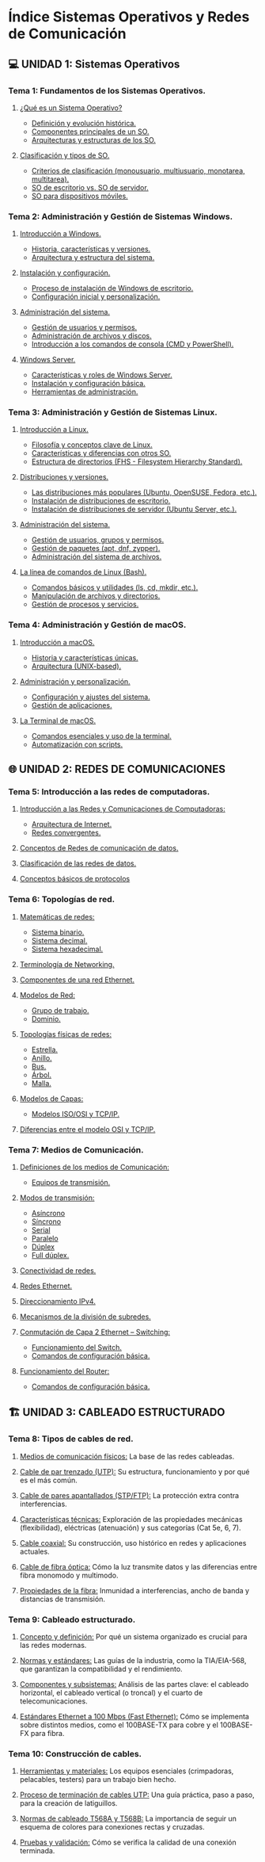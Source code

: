 # Índice Sistemas Operativos y Redes de Comunicación
## 💻 UNIDAD 1: Sistemas Operativos
### Tema 1: Fundamentos de los Sistemas Operativos.
1. [¿Qué es un Sistema Operativo?](./Unidad1-SistemasOperativos/FundamentosSistemasOperativos.md#1-qué-es-un-sistema-operativo)
    - [Definición y evolución histórica.](./Unidad1-SistemasOperativos/FundamentosSistemasOperativos.md#definición-y-evolución-histórica)
    - [Componentes principales de un SO.](./Unidad1-SistemasOperativos/FundamentosSistemasOperativos.md#componentes-principales-de-un-so)
    - [Arquitecturas y estructuras de los SO.](./Unidad1-SistemasOperativos/FundamentosSistemasOperativos.md#arquitecturas-y-estructuras-de-los-so)

1. [Clasificación y tipos de SO.](./Unidad1-SistemasOperativos/FundamentosSistemasOperativos.md#2-clasificación-y-tipos-de-so)
    - [Criterios de clasificación (monousuario, multiusuario, monotarea, multitarea).](./Unidad1-SistemasOperativos/FundamentosSistemasOperativos.md#criterios-de-clasificación)
    - [SO de escritorio vs. SO de servidor.](./Unidad1-SistemasOperativos/FundamentosSistemasOperativos.md#so-de-escritorio-vs-so-de-servidor)
    - [SO para dispositivos móviles.](./Unidad1-SistemasOperativos/FundamentosSistemasOperativos.md#so-para-dispositivos-móviles)

### Tema 2: Administración y Gestión de Sistemas Windows.
1. [Introducción a Windows.](./Unidad1-SistemasOperativos/AdministracionWindows.md#1-introducción-a-windows)
    - [Historia, características y versiones.](./Unidad1-SistemasOperativos/AdministracionWindows.md#historia-características-y-versiones)
    - [Arquitectura y estructura del sistema.](./Unidad1-SistemasOperativos/AdministracionWindows.md#arquitectura-y-estructura-del-sistema)

1. [Instalación y configuración.](./Unidad1-SistemasOperativos/AdministracionWindows.md#2-instalación-y-configuración)
    - [Proceso de instalación de Windows de escritorio.](./Unidad1-SistemasOperativos/AdministracionWindows.md#proceso-de-instalación-de-windows-de-escritorio)
    - [Configuración inicial y personalización.](./Unidad1-SistemasOperativos/AdministracionWindows.md#configuración-inicial-y-personalización)

1. [Administración del sistema.](./Unidad1-SistemasOperativos/AdministracionWindows.md#3-administración-del-sistema)
    - [Gestión de usuarios y permisos.](./Unidad1-SistemasOperativos/AdministracionWindows.md#gestión-de-usuarios-y-permisos)
    - [Administración de archivos y discos.](./Unidad1-SistemasOperativos/AdministracionWindows.md#administración-de-archivos-y-discos)
    - [Introducción a los comandos de consola (CMD y PowerShell).](./Unidad1-SistemasOperativos/AdministracionWindows.md#introducción-a-los-comandos-de-consola-cmd-y-powershell)

1. [Windows Server.](./Unidad1-SistemasOperativos/AdministracionWindows.md#4-windows-server)
    - [Características y roles de Windows Server.](./Unidad1-SistemasOperativos/AdministracionWindows.md#características-y-roles-de-windows-server)
    - [Instalación y configuración básica.](./Unidad1-SistemasOperativos/AdministracionWindows.md#instalación-y-configuración-básica)
    - [Herramientas de administración.](./Unidad1-SistemasOperativos/AdministracionWindows.md#herramientas-de-administración)

### Tema 3: Administración y Gestión de Sistemas Linux.
1. [Introducción a Linux.](./Unidad1-SistemasOperativos/AdministracionLinux.md#1-introducción-a-linux)
    - [Filosofía y conceptos clave de Linux.](./Unidad1-SistemasOperativos/AdministracionLinux.md#filosofía-y-conceptos-clave-de-linux)
    - [Características y diferencias con otros SO.](./Unidad1-SistemasOperativos/AdministracionLinux.md#características-y-diferencias-con-otros-so)
    - [Estructura de directorios (FHS - Filesystem Hierarchy Standard).](./Unidad1-SistemasOperativos/AdministracionLinux.md#estructura-de-directorios-fhs---filesystem-hierarchy-standard)

1. [Distribuciones y versiones.](./Unidad1-SistemasOperativos/AdministracionLinux.md#2-distribuciones-y-versiones)
    - [Las distribuciones más populares (Ubuntu, OpenSUSE, Fedora, etc.).](./Unidad1-SistemasOperativos/AdministracionLinux.md#las-distribuciones-más-populares)
    - [Instalación de distribuciones de escritorio.](./Unidad1-SistemasOperativos/AdministracionLinux.md#instalación-de-distribuciones-de-escritorio)
    - [Instalación de distribuciones de servidor (Ubuntu Server, etc.).](./Unidad1-SistemasOperativos/AdministracionLinux.md#instalación-de-distribuciones-de-servidor-ubuntu-server-etc)

1. [Administración del sistema.](./Unidad1-SistemasOperativos/AdministracionLinux.md#3-administración-del-sistema)
    - [Gestión de usuarios, grupos y permisos.](./Unidad1-SistemasOperativos/AdministracionLinux.md#gestión-de-usuarios-grupos-y-permisos)
    - [Gestión de paquetes (apt, dnf, zypper).](./Unidad1-SistemasOperativos/AdministracionLinux.md#gestión-de-paquetes-apt-dnf-zypper)
    - [Administración del sistema de archivos.](./Unidad1-SistemasOperativos/AdministracionLinux.md#administración-del-sistema-de-archivos)

1. [La línea de comandos de Linux (Bash).](./Unidad1-SistemasOperativos/AdministracionLinux.md#4-la-línea-de-comandos-de-linux-bash)
    - [Comandos básicos y utilidades (ls, cd, mkdir, etc.).](./Unidad1-SistemasOperativos/AdministracionLinux.md#comandos-básicos-y-utilidades)
    - [Manipulación de archivos y directorios.](./Unidad1-SistemasOperativos/AdministracionLinux.md#manipulación-de-archivos-y-directorios)
    - [Gestión de procesos y servicios.](./Unidad1-SistemasOperativos/AdministracionLinux.md#gestión-de-procesos-y-servicios)

### Tema 4: Administración y Gestión de macOS.
1. [Introducción a macOS.](./Unidad1-SistemasOperativos/AdministracionMacOS.md#1-introducción-a-macos)
    - [Historia y características únicas.](./Unidad1-SistemasOperativos/AdministracionMacOS.md#historia-y-características-únicas)
    - [Arquitectura (UNIX-based).](./Unidad1-SistemasOperativos/AdministracionMacOS.md#arquitectura-unix-based)

1. [Administración y personalización.](./Unidad1-SistemasOperativos/AdministracionMacOS.md#2-administración-y-personalización)
    - [Configuración y ajustes del sistema.](./Unidad1-SistemasOperativos/AdministracionMacOS.md#configuración-y-ajustes-del-sistema)
    - [Gestión de aplicaciones.](./Unidad1-SistemasOperativos/AdministracionMacOS.md#gestión-de-aplicaciones)

1. [La Terminal de macOS.](./Unidad1-SistemasOperativos/AdministracionMacOS.md#3-la-terminal-de-macos)
    - [Comandos esenciales y uso de la terminal.](./Unidad1-SistemasOperativos/AdministracionMacOS.md#comandos-esenciales-y-uso-de-la-terminal)
    - [Automatización con scripts.](./Unidad1-SistemasOperativos/AdministracionMacOS.md#automatización-con-scripts)

## 🌐 UNIDAD 2: REDES DE COMUNICACIONES
### Tema 5: Introducción a las redes de computadoras.
1. [Introducción a las Redes y Comunicaciones de Computadoras:](./Unidad2-RedesDeComunicaciones/IntroduccionRedes.md#1-introducción-a-las-redes-y-comunicaciones-de-computadoras)
    - [Arquitectura de Internet.](./Unidad2-RedesDeComunicaciones/IntroduccionRedes.md#arquitectura-de-internet)
    - [Redes convergentes.](./Unidad2-RedesDeComunicaciones/IntroduccionRedes.md#redes-convergentes)

1. [Conceptos de Redes de comunicación de datos.](./Unidad2-RedesDeComunicaciones/IntroduccionRedes.md#2-conceptos-de-redes-de-comunicación-de-datos)

1. [Clasificación de las redes de datos.](./Unidad2-RedesDeComunicaciones/IntroduccionRedes.md#3-clasificación-de-las-redes-de-datos)

1. [Conceptos básicos de protocolos](./Unidad2-RedesDeComunicaciones/IntroduccionRedes.md#4-conceptos-básicos-de-protocolos)

### Tema 6: Topologías de red.
1. [Matemáticas de redes:](./Unidad2-RedesDeComunicaciones/TopologiasRed.md#1-matemáticas-de-redes)
    - [Sistema binario.](./Unidad2-RedesDeComunicaciones/TopologiasRed.md#sistema-binario)
    - [Sistema decimal.](./Unidad2-RedesDeComunicaciones/TopologiasRed.md#sistema-decimal)
    - [Sistema hexadecimal.](./Unidad2-RedesDeComunicaciones/TopologiasRed.md#sistema-hexadecimal)

1. [Terminología de Networking.](./Unidad2-RedesDeComunicaciones/TopologiasRed.md#2-terminología-de-networking)

1. [Componentes de una red Ethernet.](./Unidad2-RedesDeComunicaciones/TopologiasRed.md#3-componentes-de-una-red-ethernet)

1. [Modelos de Red:](./Unidad2-RedesDeComunicaciones/TopologiasRed.md#4-modelos-de-red)
    - [Grupo de trabajo.](./Unidad2-RedesDeComunicaciones/TopologiasRed.md#grupo-de-trabajo-workgroup)
    - [Dominio.](./Unidad2-RedesDeComunicaciones/TopologiasRed.md#dominio)

1. [Topologías físicas de redes:](./Unidad2-RedesDeComunicaciones/TopologiasRed.md#5-topologías-físicas-de-redes)
    - [Estrella.](./Unidad2-RedesDeComunicaciones/TopologiasRed.md#estrella)
    - [Anillo.](./Unidad2-RedesDeComunicaciones/TopologiasRed.md#anillo)
    - [Bus.](./Unidad2-RedesDeComunicaciones/TopologiasRed.md#bus)
    - [Árbol.](./Unidad2-RedesDeComunicaciones/TopologiasRed.md#árbol)
    - [Malla.](./Unidad2-RedesDeComunicaciones/TopologiasRed.md#malla)

1. [Modelos de Capas:](./Unidad2-RedesDeComunicaciones/TopologiasRed.md#6-modelos-de-capas)
    - [Modelos ISO/OSI y TCP/IP.](./Unidad2-RedesDeComunicaciones/TopologiasRed.md#modelo-isoosi-7-capas)

1. [Diferencias entre el modelo OSI y TCP/IP.](./Unidad2-RedesDeComunicaciones/TopologiasRed.md#7-diferencias-entre-el-modelo-osi-y-tcpip)

### Tema 7: Medios de Comunicación.
1. [Definiciones de los medios de Comunicación:](./Unidad2-RedesDeComunicaciones/MediosComunicacion.md#1-definiciones-de-los-medios-de-comunicación)
    - [Equipos de transmisión.](./Unidad2-RedesDeComunicaciones/MediosComunicacion.md#equipos-de-transmisión)

1. [Modos de transmisión:](./Unidad2-RedesDeComunicaciones/MediosComunicacion.md#2-modos-de-transmisión)
    - [Asíncrono](./Unidad2-RedesDeComunicaciones/MediosComunicacion.md#asíncrono)
    - [Síncrono](./Unidad2-RedesDeComunicaciones/MediosComunicacion.md#síncrono)
    - [Serial](./Unidad2-RedesDeComunicaciones/MediosComunicacion.md#serial)
    - [Paralelo](./Unidad2-RedesDeComunicaciones/MediosComunicacion.md#paralelo)
    - [Dúplex](./Unidad2-RedesDeComunicaciones/MediosComunicacion.md#dúplex)
    - [Full dúplex.](./Unidad2-RedesDeComunicaciones/MediosComunicacion.md#full-dúplex)

1. [Conectividad de redes.](./Unidad2-RedesDeComunicaciones/MediosComunicacion.md#3-conectividad-de-redes)

1. [Redes Ethernet.](./Unidad2-RedesDeComunicaciones/MediosComunicacion.md#4-redes-ethernet)

1. [Direccionamiento IPv4.](./Unidad2-RedesDeComunicaciones/MediosComunicacion.md#5-direccionamiento-ipv4)

1. [Mecanismos de la división de subredes.](./Unidad2-RedesDeComunicaciones/MediosComunicacion.md#6-mecanismos-de-la-división-de-subredes)

1. [Conmutación de Capa 2 Ethernet – Switching:](./Unidad2-RedesDeComunicaciones/MediosComunicacion.md#7-conmutación-de-capa-2-ethernet--switching)
    - [Funcionamiento del Switch.](./Unidad2-RedesDeComunicaciones/MediosComunicacion.md#funcionamiento-del-switch)
    - [Comandos de configuración básica.](./Unidad2-RedesDeComunicaciones/MediosComunicacion.md#comandos-de-configuración-básica)

1. [Funcionamiento del Router:](./Unidad2-RedesDeComunicaciones/MediosComunicacion.md#8-funcionamiento-del-router)
    - [Comandos de configuración básica.](./Unidad2-RedesDeComunicaciones/MediosComunicacion.md#comandos-de-configuración-básica-1)

## 🏗️ UNIDAD 3: CABLEADO ESTRUCTURADO
### Tema 8: Tipos de cables de red.
1. [Medios de comunicación físicos:](./Unidad3-CableadoEstructurado/TiposCables.md#1-medios-de-comunicación-físicos-la-base-de-las-redes-cableadas) La base de las redes cableadas.

1. [Cable de par trenzado (UTP):](./Unidad3-CableadoEstructurado/TiposCables.md#2-cable-de-par-trenzado-utp-su-estructura-funcionamiento-y-por-qué-es-el-más-común) Su estructura, funcionamiento y por qué es el más común.

1. [Cable de pares apantallados (STP/FTP):](./Unidad3-CableadoEstructurado/TiposCables.md#3-cable-de-pares-apantallados-stpftp-la-protección-extra-contra-interferencias) La protección extra contra interferencias.

1. [Características técnicas:](./Unidad3-CableadoEstructurado/TiposCables.md#4-características-técnicas-propiedades-mecánicas-eléctricas-y-categorías) Exploración de las propiedades mecánicas (flexibilidad), eléctricas (atenuación) y sus categorías (Cat 5e, 6, 7).

1. [Cable coaxial:](./Unidad3-CableadoEstructurado/TiposCables.md#5-cable-coaxial-su-construcción-uso-histórico-y-aplicaciones-actuales) Su construcción, uso histórico en redes y aplicaciones actuales.

1. [Cable de fibra óptica:](./Unidad3-CableadoEstructurado/TiposCables.md#6-cable-de-fibra-óptica-cómo-la-luz-transmite-datos) Cómo la luz transmite datos y las diferencias entre fibra monomodo y multimodo.

1. [Propiedades de la fibra:](./Unidad3-CableadoEstructurado/TiposCables.md#7-diferencias-entre-fibra-monomodo-y-multimodo) Inmunidad a interferencias, ancho de banda y distancias de transmisión.

### Tema 9: Cableado estructurado.
1. [Concepto y definición:](./Unidad3-CableadoEstructurado/CableadoEstructurado.md#1-concepto-y-definición-por-qué-un-sistema-organizado-es-crucial-para-las-redes-modernas) Por qué un sistema organizado es crucial para las redes modernas.

1. [Normas y estándares:](./Unidad3-CableadoEstructurado/CableadoEstructurado.md#2-normas-y-estándares-las-guías-de-la-industria-para-compatibilidad-y-rendimiento) Las guías de la industria, como la TIA/EIA-568, que garantizan la compatibilidad y el rendimiento.

1. [Componentes y subsistemas:](./Unidad3-CableadoEstructurado/CableadoEstructurado.md#3-componentes-y-subsistemas-análisis-de-las-partes-clave) Análisis de las partes clave: el cableado horizontal, el cableado vertical (o troncal) y el cuarto de telecomunicaciones.

1. [Estándares Ethernet a 100 Mbps (Fast Ethernet):](./Unidad3-CableadoEstructurado/CableadoEstructurado.md#4-estándares-ethernet-a-100-mbps-fast-ethernet) Cómo se implementa sobre distintos medios, como el 100BASE-TX para cobre y el 100BASE-FX para fibra.

### Tema 10: Construcción de cables.
1. [Herramientas y materiales:](./Unidad3-CableadoEstructurado/ConstruccionCables.md#1-herramientas-y-materiales-los-equipos-esenciales-para-un-trabajo-bien-hecho) Los equipos esenciales (crimpadoras, pelacables, testers) para un trabajo bien hecho.

1. [Proceso de terminación de cables UTP:](./Unidad3-CableadoEstructurado/ConstruccionCables.md#2-proceso-de-terminación-de-cables-utp-una-guía-práctica-paso-a-paso) Una guía práctica, paso a paso, para la creación de latiguillos.

1. [Normas de cableado T568A y T568B:](./Unidad3-CableadoEstructurado/ConstruccionCables.md#3-normas-de-cableado-t568a-y-t568b-la-importancia-de-seguir-un-esquema-de-colores) La importancia de seguir un esquema de colores para conexiones rectas y cruzadas.

1. [Pruebas y validación:](./Unidad3-CableadoEstructurado/ConstruccionCables.md#4-pruebas-y-validación-cómo-se-verifica-la-calidad-de-una-conexión-terminada) Cómo se verifica la calidad de una conexión terminada.